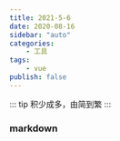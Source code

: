 ```yaml
---
title: 2021-5-6
date: 2020-08-16
sidebar: "auto"
categories:
    - 工具
tags:
    - vue
publish: false
---
```


::: tip
积少成多，由简到繁
:::

<!-- more -->

### markdown
